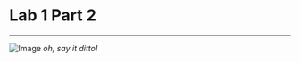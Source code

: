# Lab 1 Part 2
---

![Image](https://i.pinimg.com/236x/48/7b/2a/487b2afe895596ea51f3fc1a6e81ee68--pokemon-tv-childhood.jpg)
*oh, say it ditto!*
